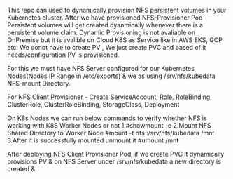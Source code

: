 This repo can used to dynamically provision NFS persistent volumes in your Kubernetes cluster. After we have provisioned NFS-Provisioner Pod Persistent volumes will get created dyanmically whenever there is a persistent volume claim.
Dynamic Provisioning is not avaliable on OnPremise but it is avalible on Cloud K8S as Service like in AWS EKS, GCP etc.
We donot have to create PV , We just create PVC and based of it needs/configuration PV is provisioned.

For this we must have NFS Server configured for our Kubernetes Nodes(Nodes IP Range in /etc/exports) & we as using /srv/nfs/kubedata NFS-mount Directory.

For NFS Client Provisioner - Create ServiceAccount, Role, RoleBinding, ClusterRole, ClusterRoleBinding, StorageClass, Deployment 

On K8s Nodes we can run below commands to verify whether NFS is working with K8S Worker Nodes or not 
   1.#showmount -e <Ip of NFS Server>
   2.Mount NFS Shared Directory to Worker Node
     #mount -t nfs <Ip of NFS Server>:/srv/nfs/kubedata /mnt  
   3.After it is successfully mounted unmount it 
     #umount /mnt 

After deploying NFS Client Provisioner Pod, if we create PVC  it dynamically provisions PV & on NFS Server under /srv/nfs/kubedata a new directory is created & 
